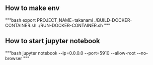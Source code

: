 ## How to make env
"""bash
export PROJECT_NAME=takanami
./BUILD-DOCKER-CONTAINER.sh
./RUN-DOCKER-CONTAINER.sh
"""

## How to start jupyter notebook
"""bash
jupyter notebook --ip=0.0.0.0 --port=5910 --allow-root --no-browser
"""